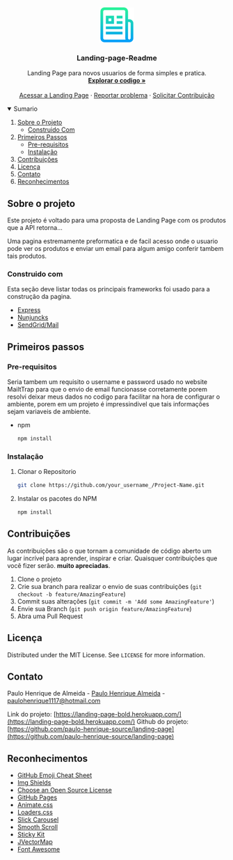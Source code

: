 <!-- PROJECT LOGO -->
<br />
<p align="center">
  <a href="https://github.com/paulo-henrique-source/landing-page">
    <img src="public/logo.png" alt="Logo" width="80" height="80">
  </a>

  <h3 align="center">Landing-page-Readme</h3>

  <p align="center">
    Landing Page para novos usuarios de forma simples e pratica.
    <br />
    <a href="https://github.com/paulo-henrique-source/landing-page/issues"><strong>Explorar o codigo »</strong></a>
    <br />
    <br />
    <a href="https://landing-page-bold.herokuapp.com/">Acessar a Landing Page</a>
    ·
    <a href="https://github.com/paulo-henrique-source/landing-page/issues">Reportar problema</a>
    ·
    <a href="https://github.com/paulo-henrique-source/landing-page/issues">Solicitar Contribuição</a>
  </p>
</p>

<!-- Sumario -->
<details open="open">
  <summary>Sumario</summary>
  <ol>
    <li>
      <a href="#Sobre-o-projeto">Sobre o Projeto</a>
      <ul>
        <li><a href="#Construido-com">Construido Com</a></li>
      </ul>
    </li>
    <li>
      <a href="#Primeiros-passos">Primeiros Passos</a>
      <ul>
        <li><a href="#Pre-requisitos">Pre-requisitos</a></li>
        <li><a href="#Instalação">Instalação</a></li>
      </ul>
    </li>
    <li><a href="#Contribuições">Contribuições</a></li>
    <li><a href="#Licença">Licença</a></li>
    <li><a href="#Contato">Contato</a></li>
    <li><a href="#Reconhecimentos">Reconhecimentos</a></li>
  </ol>
</details>

<!-- Sobre o PROJETO -->

## Sobre o projeto

Este projeto é voltado para uma proposta de Landing Page com os produtos que a API retorna...

Uma pagina estremamente preformatica e de facil acesso onde o usuario pode ver os produtos e enviar um email para algum amigo conferir tambem tais produtos.

### Construido com

Esta seção deve listar todas os principais frameworks foi usado para a construção da pagina.

- [Express](https://expressjs.com/pt-br/)
- [Nunjuncks](https://mozilla.github.io/nunjucks/)
- [SendGrid/Mail](https://sendgrid.com/)

<!-- Primeiros passos -->

## Primeiros passos

<!-- Pre-Requisitos -->

### Pre-requisitos

Seria tambem um requisito o username e password usado no website MailtTrap para que o envio de email funcionasse corretamente porem resolvi deixar meus dados no codigo para facilitar na hora de configurar o ambiente, porem em um projeto é impressindivel que tais informações sejam variaveis de ambiente.

- npm
  ```sh
  npm install
  ```
  <!-- Instalação -->

### Instalação

1. Clonar o Repositorio
   ```sh
   git clone https://github.com/your_username_/Project-Name.git
   ```
2. Instalar os pacotes do NPM
   ```sh
   npm install
   ```

<!-- CONTRIBUTING -->

## Contribuições

As contribuições são o que tornam a comunidade de código aberto um lugar incrível para aprender, inspirar e criar. Quaisquer contribuições que você fizer serão. **muito apreciadas**.

1. Clone o projeto
2. Crie sua branch para realizar o envio de suas contribuições (`git checkout -b feature/AmazingFeature`)
3. Commit suas alterações (`git commit -m 'Add some AmazingFeature'`)
4. Envie sua Branch (`git push origin feature/AmazingFeature`)
5. Abra uma Pull Request

<!-- LICENSE -->

## Licença

Distributed under the MIT License. See `LICENSE` for more information.

<!-- Contato -->

## Contato

Paulo Henrique de Almeida - [Paulo Henrique Almeida](https://www.linkedin.com/in/paulo-henrique-almeida-3181121a2/) - paulohenrique1117@hotmail.com

Link do projeto: [https://landing-page-bold.herokuapp.com/](https://landing-page-bold.herokuapp.com/)
Github do projeto: [https://github.com/paulo-henrique-source/landing-page](https://github.com/paulo-henrique-source/landing-page)

<!-- Reconhecimentos -->

## Reconhecimentos

- [GitHub Emoji Cheat Sheet](https://www.webpagefx.com/tools/emoji-cheat-sheet)
- [Img Shields](https://shields.io)
- [Choose an Open Source License](https://choosealicense.com)
- [GitHub Pages](https://pages.github.com)
- [Animate.css](https://daneden.github.io/animate.css)
- [Loaders.css](https://connoratherton.com/loaders)
- [Slick Carousel](https://kenwheeler.github.io/slick)
- [Smooth Scroll](https://github.com/cferdinandi/smooth-scroll)
- [Sticky Kit](http://leafo.net/sticky-kit)
- [JVectorMap](http://jvectormap.com)
- [Font Awesome](https://fontawesome.com)
